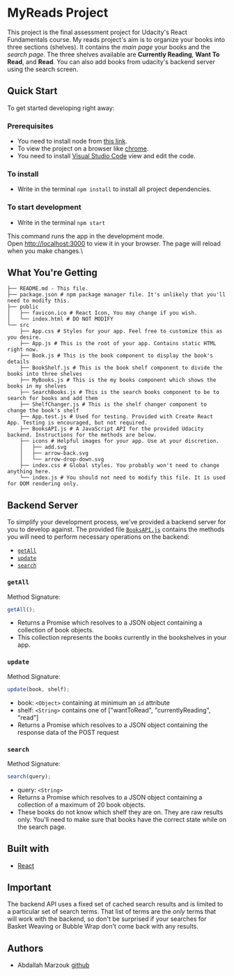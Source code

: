 # MyReads Project

This project is the final assessment project for Udacity's React Fundamentals course.
My reads project's aim is to organize your books into three sections (shelves). It contains the _main page_ your books and the _search page_. The three shelves available are **Currently Reading**, **Want To Read**, and **Read**. You can also add books from udacity's backend server using the search screen.

## Quick Start

To get started developing right away:

### Prerequisites

- You need to install node from [this link](https://nodejs.org/en/).
- To view the project on a browser like [chrome](https://www.google.com/chrome/).
- You need to install [Visual Studio Code](https://code.visualstudio.com/) view and edit the code.

### To install

- Write in the terminal `npm install` to install all project dependencies.

### To start development

- Write in the terminal `npm start`

This command runs the app in the development mode.\
Open [http://localhost:3000](http://localhost:3000) to view it in your browser.
The page will reload when you make changes.\

## What You're Getting

```
├── README.md - This file.
├── package.json # npm package manager file. It's unlikely that you'll need to modify this.
├── public
│   ├── favicon.ico # React Icon, You may change if you wish.
│   └── index.html # DO NOT MODIFY
└── src
    ├── App.css # Styles for your app. Feel free to customize this as you desire.
    ├── App.js # This is the root of your app. Contains static HTML right now.
    ├── Book.js # This is the book component to display the book's details
    ├── BookShelf.js # This is the book shelf component to divide the books into three shelves
    ├── MyBooks.js # This is the my books component which shows the books in my shelves
    ├── SearchBooks.js # This is the search books component to be to search for books and add them
    ├── ShelfChanger.js # This is the shelf changer component to change the book's shelf
    ├── App.test.js # Used for testing. Provided with Create React App. Testing is encouraged, but not required.
    ├── BooksAPI.js # A JavaScript API for the provided Udacity backend. Instructions for the methods are below.
    ├── icons # Helpful images for your app. Use at your discretion.
    │   ├── add.svg
    │   ├── arrow-back.svg
    │   └── arrow-drop-down.svg
    ├── index.css # Global styles. You probably won't need to change anything here.
    └── index.js # You should not need to modify this file. It is used for DOM rendering only.
```

## Backend Server

To simplify your development process, we've provided a backend server for you to develop against. The provided file [`BooksAPI.js`](src/BooksAPI.js) contains the methods you will need to perform necessary operations on the backend:

- [`getAll`](#getall)
- [`update`](#update)
- [`search`](#search)

### `getAll`

Method Signature:

```js
getAll();
```

- Returns a Promise which resolves to a JSON object containing a collection of book objects.
- This collection represents the books currently in the bookshelves in your app.

### `update`

Method Signature:

```js
update(book, shelf);
```

- book: `<Object>` containing at minimum an `id` attribute
- shelf: `<String>` contains one of ["wantToRead", "currentlyReading", "read"]
- Returns a Promise which resolves to a JSON object containing the response data of the POST request

### `search`

Method Signature:

```js
search(query);
```

- query: `<String>`
- Returns a Promise which resolves to a JSON object containing a collection of a maximum of 20 book objects.
- These books do not know which shelf they are on. They are raw results only. You'll need to make sure that books have the correct state while on the search page.

## Built with

- [React](https://reactjs.org/)

## Important

The backend API uses a fixed set of cached search results and is limited to a particular set of search terms. That list of terms are the _only_ terms that will work with the backend, so don't be surprised if your searches for Basket Weaving or Bubble Wrap don't come back with any results.

## Authors

- Abdallah Marzouk [github](https://gist.github.com/abdallahwaseem)
